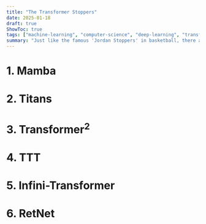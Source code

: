 ```yaml
---
title: "The Transformer Stoppers"
date: 2025-01-18
draft: true
ShowToc: true
tags: ["machine-learning", "computer-science", "deep-learning", "transformer", "nlp", "aritificial-intelligence"]
summary: "Just like the famous 'Jordan Stoppers' in basketball, there are a number of works claiming to substitute and overperform the Transformer. This article goes through some of them, namely Mamba, Titans, Transformer^2, TTT, Infini-Transformer and RetNet."
---
```


# 1. Mamba


# 2. Titans

# 3. Transformer$^2$

# 4. TTT

# 5. Infini-Transformer

# 6. RetNet